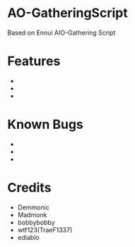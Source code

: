 # AO-GatheringScript
Based on Ennui AIO-Gathering Script

# Features
-
-
-

# Known Bugs
-
-
-

# Credits
- Demmonic
- Madmonk
- bobbybobby
- wtf123(TraeF1337)
- ediablo
